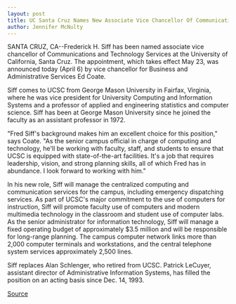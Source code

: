 ```yaml
---
layout: post
title: UC Santa Cruz Names New Associate Vice Chancellor Of Communications And Technology Services 
author: Jennifer McNulty
---
```


SANTA CRUZ, CA--Frederick H. Siff has been named associate vice  chancellor of Communications and Technology Services at the  University of California, Santa Cruz. The appointment, which takes  effect May 23, was announced today (April 6) by vice chancellor for  Business and Administrative Services Ed Coate.

Siff comes to UCSC from George Mason University in Fairfax,  Virginia, where he was vice president for University Computing and  Information Systems and a professor of applied and engineering  statistics and computer science. Siff has been at George Mason  University since he joined the faculty as an assistant professor in  1972.

"Fred Siff's background makes him an excellent choice for this  position," says Coate. "As the senior campus official in charge of  computing and technology, he'll be working with faculty, staff, and  students to ensure that UCSC is equipped with state-of-the-art  facilities. It's a job that requires leadership, vision, and strong  planning skills, all of which Fred has in abundance. I look forward to  working with him."

In his new role, Siff will manage the centralized computing  and communication services for the campus, including emergency  dispatching services. As part of UCSC's major commitment to the  use of computers for instruction, Siff will promote faculty use of  computers and modern multimedia technology in the classroom and  student use of computer labs. As the senior administrator for  information technology, Siff will manage a fixed operating budget of  approximately $3.5 million and will be responsible for long-range  planning. The campus computer network links more than 2,000  computer terminals and workstations, and the central telephone  system services approximately 2,500 lines.

Siff replaces Alan Schlenger, who retired from UCSC. Patrick  LeCuyer, assistant director of Administrative Information Systems,  has filled the position on an acting basis since Dec. 14, 1993.

[Source](http://www1.ucsc.edu/news_events/press_releases/archive/93-94/04-94/040694-New_associate_vice_.html "Permalink to 040694-New_associate_vice_")

